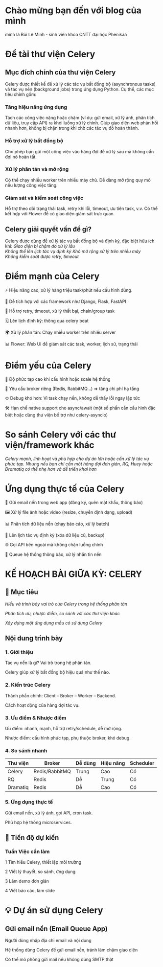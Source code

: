# Chào mừng bạn đến với blog của mình
mình là Bùi Lê Minh - sinh viên khoa CNTT đại học Phenikaa
# Đề tài thư viện Celery
## Mục đích chính của thư viện Celery
Celery được thiết kế để xử lý các tác vụ bất đồng bộ (asynchronous tasks) và tác vụ nền (background jobs) trong ứng dụng Python. Cụ thể, các mục tiêu chính gồm:
### Tăng hiệu năng ứng dụng
Tách các công việc nặng hoặc chậm (ví dụ: gửi email, xử lý ảnh, phân tích dữ liệu, truy cập API) ra khỏi luồng xử lý chính. Giúp giao diện web phản hồi nhanh hơn, không bị chặn trong khi chờ các tác vụ đó hoàn thành.
### Hỗ trợ xử lý bất đồng bộ
Cho phép bạn gửi một công việc vào hàng đợi để xử lý sau mà không cần đợi nó hoàn tất.
### Xử lý phân tán và mở rộng
Có thể chạy nhiều worker trên nhiều máy chủ. Dễ dàng mở rộng quy mô nếu lượng công việc tăng.
### Giám sát và kiểm soát công việc
Hỗ trợ theo dõi trạng thái task, retry khi lỗi, timeout, ưu tiên task, v.v. Có thể kết hợp với Flower để có giao diện giám sát trực quan.
## Celery giải quyết vấn đề gì?
Celery được dùng để xử lý tác vụ bất đồng bộ và định kỳ, đặc biệt hữu ích khi:
*Giao diện bị chậm do xử lý lâu* 	
*Không thể lên lịch tác vụ định kỳ*	
*Khó mở rộng xử lý trên nhiều máy*	
*Không kiểm soát được retry, timeout*
# Điểm mạnh của Celery
⚡ Hiệu năng cao, xử lý hàng triệu task/phút nếu cấu hình đúng.

🧩 Dễ tích hợp với các framework như Django, Flask, FastAPI

🔁 Hỗ trợ retry, timeout, xử lý thất bại, chain/group task

🗓️ Lên lịch định kỳ: thông qua celery beat

🌍 Xử lý phân tán: Chạy nhiều worker trên nhiều server

📊 Flower: Web UI để giám sát các task, worker, lịch sử, trạng thái
# Điểm yếu của Celery
🧠 Độ phức tạp cao khi cấu hình hoặc scale hệ thống

🧵 Yêu cầu broker riêng (Redis, RabbitMQ...) => tăng chi phí hạ tầng

⚙️ Debug khó hơn: Vì task chạy nền, không dễ thấy lỗi ngay lập tức

🛠️ Hạn chế native support cho async/await (một số phần cần cấu hình đặc biệt hoặc dùng thư viện bổ trợ như celery-asyncio)
# So sánh Celery với các thư viện/framework khác
*Celery mạnh, linh hoạt và phù hợp cho dự án lớn hoặc cần xử lý tác vụ phức tạp. Nhưng nếu bạn chỉ cần một hàng đợi đơn giản, RQ, Huey hoặc Dramatiq có thể nhẹ hơn và dễ triển khai hơn*
# Ứng dụng thực tế của Celery
📧 Gửi email nền trong web app (đăng ký, quên mật khẩu, thông báo)

🖼️ Xử lý file ảnh hoặc video (resize, chuyển định dạng, upload)

📊 Phân tích dữ liệu nền (chạy báo cáo, xử lý batch)

🔁 Lên lịch tác vụ định kỳ (xóa dữ liệu cũ, backup)

🌐 Gọi API bên ngoài mà không chặn luồng chính

💬 Queue hệ thống thông báo, xử lý nhắn tin nền
# KẾ HOẠCH BÀI GIỮA KỲ: CELERY
## 🎯 Mục tiêu
*Hiểu và trình bày vai trò của Celery trong hệ thống phân tán*

*Phân tích ưu, nhược điểm, so sánh với các thư viện khác*

*Xây dựng một ứng dụng mẫu có sử dụng Celery*
## Nội dung trình bày
### 1. Giới thiệu
Tác vụ nền là gì? Vai trò trong hệ phân tán.

Celery giúp xử lý bất đồng bộ hiệu quả như thế nào.
### 2. Kiến trúc Celery
Thành phần chính: Client – Broker – Worker – Backend.

Cách hoạt động của hàng đợi tác vụ.
### 3. Ưu điểm & Nhược điểm
Ưu điểm: nhanh, mạnh, hỗ trợ retry/schedule, dễ mở rộng.

Nhược điểm: cấu hình phức tạp, phụ thuộc broker, khó debug.
### 4. So sánh nhanh
| Thư viện | Broker         | Dễ dùng | Hiệu năng | Scheduler |
| -------- | -------------- | ------- | --------- | --------- |
| Celery   | Redis/RabbitMQ | Trung   | Cao       | Có        |
| RQ       | Redis          | Dễ      | Trung     | Có        |
| Dramatiq | Redis          | Dễ      | Cao       | Có        |
### 5. Ứng dụng thực tế
Gửi email nền, xử lý ảnh, gọi API, cron task.

Phù hợp hệ thống microservices.
## 📅 Tiến độ dự kiến
### Tuần Việc cần làm
1  Tìm hiểu Celery, thiết lập môi trường

2  Viết lý thuyết, so sánh, ứng dụng

3  Làm demo đơn giản

4  Viết báo cáo, làm slide

# 💡 Dự án sử dụng Celery
## Gửi email nền (Email Queue App)
Người dùng nhập địa chỉ email và nội dung

Hệ thống dùng Celery để gửi email nền, tránh làm chậm giao diện

Có thể mô phỏng gửi mail nếu không dùng SMTP thật